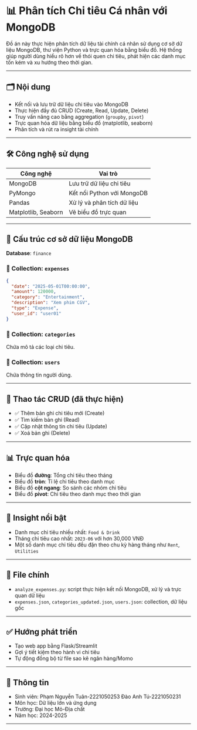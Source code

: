 
# 📊 Phân tích Chi tiêu Cá nhân với MongoDB

Đồ án này thực hiện phân tích dữ liệu tài chính cá nhân sử dụng cơ sở dữ liệu MongoDB, thư viện Python và trực quan hóa bằng biểu đồ. Hệ thống giúp người dùng hiểu rõ hơn về thói quen chi tiêu, phát hiện các danh mục tốn kém và xu hướng theo thời gian.

---

## 🗂️ Nội dung

- Kết nối và lưu trữ dữ liệu chi tiêu vào MongoDB
- Thực hiện đầy đủ CRUD (Create, Read, Update, Delete)
- Truy vấn nâng cao bằng aggregation (`groupby`, `pivot`)
- Trực quan hóa dữ liệu bằng biểu đồ (matplotlib, seaborn)
- Phân tích và rút ra insight tài chính

---

## 🛠️ Công nghệ sử dụng

| Công nghệ | Vai trò |
|----------|---------|
| MongoDB  | Lưu trữ dữ liệu chi tiêu |
| PyMongo  | Kết nối Python với MongoDB |
| Pandas   | Xử lý và phân tích dữ liệu |
| Matplotlib, Seaborn | Vẽ biểu đồ trực quan |

---

## 🧾 Cấu trúc cơ sở dữ liệu MongoDB

**Database**: `finance`

### 📁 Collection: `expenses`
```json
{
  "date": "2025-05-01T00:00:00",
  "amount": 120000,
  "category": "Entertainment",
  "description": "Xem phim CGV",
  "type": "Expense",
  "user_id": "user01"
}
```

### 📁 Collection: `categories`
Chứa mô tả các loại chi tiêu.

### 📁 Collection: `users`
Chứa thông tin người dùng.

---

## 🔄 Thao tác CRUD (đã thực hiện)

- ✅ Thêm bản ghi chi tiêu mới (Create)
- ✅ Tìm kiếm bản ghi (Read)
- ✅ Cập nhật thông tin chi tiêu (Update)
- ✅ Xoá bản ghi (Delete)

---

## 📊 Trực quan hóa

- Biểu đồ **đường**: Tổng chi tiêu theo tháng
- Biểu đồ **tròn**: Tỉ lệ chi tiêu theo danh mục
- Biểu đồ **cột ngang**: So sánh các nhóm chi tiêu
- Biểu đồ **pivot**: Chi tiêu theo danh mục theo thời gian

---

## 🎯 Insight nổi bật

- Danh mục chi tiêu nhiều nhất: `Food & Drink`
- Tháng chi tiêu cao nhất: `2023-06` với hơn 30,000 VNĐ
- Một số danh mục chi tiêu đều đặn theo chu kỳ hàng tháng như `Rent`, `Utilities`

---

## 📁 File chính

- `analyze_expenses.py`: script thực hiện kết nối MongoDB, xử lý và trực quan dữ liệu
- `expenses.json`, `categories_updated.json`, `users.json`: collection, dữ liệu gốc

---

## ✅ Hướng phát triển

- Tạo web app bằng Flask/Streamlit
- Gợi ý tiết kiệm theo hành vi chi tiêu
- Tự động đồng bộ từ file sao kê ngân hàng/Momo

---

## 👤 Thông tin

- Sinh viên: Phạm Nguyễn Tuân-2221050253
             Đào Anh Tú-2221050231
- Môn học: Dữ liệu lớn và ứng dụng 
- Trường: Đại học Mỏ-Địa chất
- Năm học: 2024-2025

---
